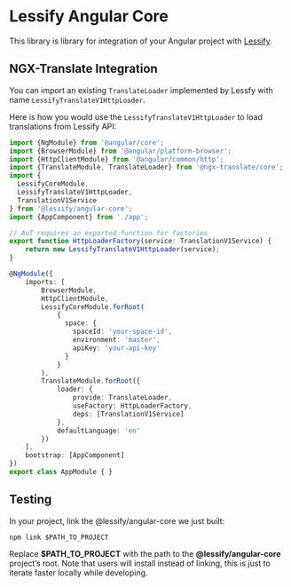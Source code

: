 # Lessify Angular Core

This library is library for integration of your Angular project with [Lessify](https://lessify.io/).

## NGX-Translate Integration

You can import an existing `TranslateLoader` implemented by Lessfy with name `LessifyTranslateV1HttpLoader`.

Here is how you would use the `LessifyTranslateV1HttpLoader` to load translations from Lessify API:

```ts
import {NgModule} from '@angular/core';
import {BrowserModule} from '@angular/platform-browser';
import {HttpClientModule} from '@angular/common/http';
import {TranslateModule, TranslateLoader} from '@ngx-translate/core';
import {
  LessifyCoreModule,
  LessifyTranslateV1HttpLoader,
  TranslationV1Service
} from '@lessify/angular-core';
import {AppComponent} from './app'; 

// AoT requires an exported function for factories
export function HttpLoaderFactory(service: TranslationV1Service) {
    return new LessifyTranslateV1HttpLoader(service);
}

@NgModule({
    imports: [
        BrowserModule,
        HttpClientModule,
        LessifyCoreModule.forRoot(
            {
              space: {
                spaceId: 'your-space-id',
                environment: 'master',
                apiKey: 'your-api-key'
              }
            }
        ),
        TranslateModule.forRoot({
            loader: {
                provide: TranslateLoader,
                useFactory: HttpLoaderFactory,
                deps: [TranslationV1Service]
            },
            defaultLanguage: 'en'
        })
    ],
    bootstrap: [AppComponent]
})
export class AppModule { }
```

## Testing
In your project, link the @lessify/angular-core we just built:

``npm link $PATH_TO_PROJECT``

Replace **$PATH_TO_PROJECT** with the path to the **@lessify/angular-core** project’s root.
Note that users will install instead of linking, this is just to iterate faster locally while developing.
